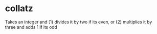 # collatz
Takes an integer and (1) divides it by two if its even, or (2) multiplies it by three and adds 1 if its odd
